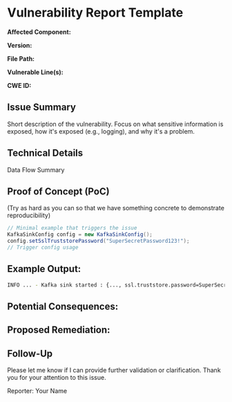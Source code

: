 # Vulnerability Report Template
**Affected Component:**

**Version:**

**File Path:**

**Vulnerable Line(s):**

**CWE ID:**

## Issue Summary
Short description of the vulnerability. Focus on what sensitive information is exposed, how it's exposed (e.g., logging), and why it's a problem.

## Technical Details
Data Flow Summary

## Proof of Concept (PoC)
(Try as hard as you can so that we have something concrete to demonstrate reproducibility)

```java
// Minimal example that triggers the issue
KafkaSinkConfig config = new KafkaSinkConfig();
config.setSslTruststorePassword("SuperSecretPassword123!");
// Trigger config usage
```
## Example Output:

```bash
INFO ... - Kafka sink started : {..., ssl.truststore.password=SuperSecretPassword123!}
```

## Potential Consequences:

## Proposed Remediation:

## Follow-Up
Please let me know if I can provide further validation or clarification. Thank you for your attention to this issue.

Reporter:
Your Name

